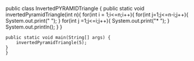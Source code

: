 public class InvertedPYRAMIDTriangle {
    public static void invertedPyramidTriangle(int n){
        for(int i = 1;i<=n;i++){
            for(int j=1;j<=n-i;j++){
               System.out.print(" ");
            }
               for(int j =1;j<=i;j++){
                System.out.print("* ");
               }
                System.out.println();
            } 
        }
    
    public static void main(String[] args) {
        invertedPyramidTriangle(5);
    }
    }


